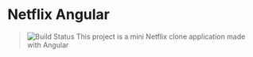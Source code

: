 # Netflix Angular
> ![Build Status](https://api.travis-ci.org/juanpetterson/ci-tests.svg)
> This project is a mini Netflix clone application made with Angular

